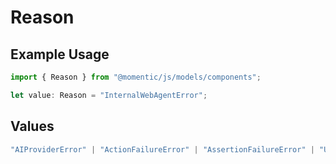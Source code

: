 # Reason

## Example Usage

```typescript
import { Reason } from "@momentic/js/models/components";

let value: Reason = "InternalWebAgentError";
```

## Values

```typescript
"AIProviderError" | "ActionFailureError" | "AssertionFailureError" | "UserConfigurationError" | "JobTimeoutError" | "InternalWebAgentError" | "InternalPlatformError" | "UnknownError"
```